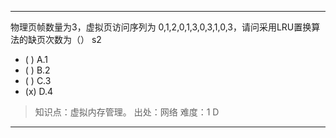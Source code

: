 ---
物理页帧数量为3，虚拟页访问序列为 0,1,2,0,1,3,0,3,1,0,3，请问采用LRU置换算法的缺页次数为（） s2
- ( ) A.1
- ( ) B.2
- ( ) C.3
- (x) D.4

> 知识点：虚拟内存管理。
> 出处：网络
> 难度：1
> D


---